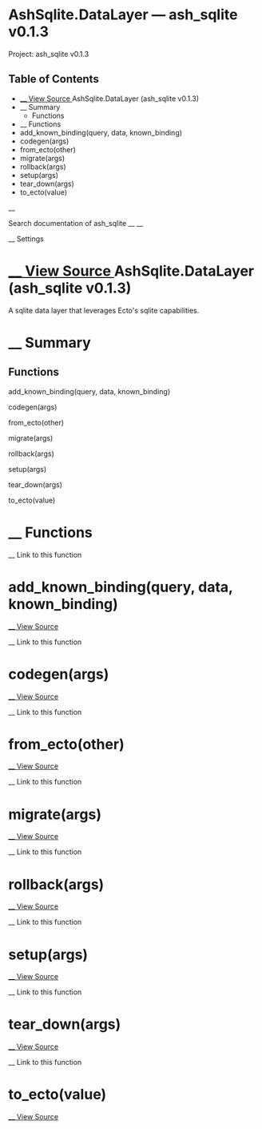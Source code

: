# AshSqlite.DataLayer — ash_sqlite v0.1.3

Project: ash_sqlite v0.1.3

## Table of Contents

- [ __ View Source ](external_link) AshSqlite.DataLayer (ash_sqlite v0.1.3)
- __ Summary
  - Functions
- __ Functions
- add_known_binding(query, data, known_binding)
- codegen(args)
- from_ecto(other)
- migrate(args)
- rollback(args)
- setup(args)
- tear_down(args)
- to_ecto(value)

__

Search documentation of ash_sqlite __ __

__ Settings

#  [ __ View Source ](external_link) AshSqlite.DataLayer (ash_sqlite v0.1.3)

A sqlite data layer that leverages Ecto's sqlite capabilities.

#  __ Summary

##  Functions

add_known_binding(query, data, known_binding)

codegen(args)

from_ecto(other)

migrate(args)

rollback(args)

setup(args)

tear_down(args)

to_ecto(value)

#  __ Functions

__ Link to this function

# add_known_binding(query, data, known_binding)

[ __ View Source ](external_link)

__ Link to this function

# codegen(args)

[ __ View Source ](external_link)

__ Link to this function

# from_ecto(other)

[ __ View Source ](external_link)

__ Link to this function

# migrate(args)

[ __ View Source ](external_link)

__ Link to this function

# rollback(args)

[ __ View Source ](external_link)

__ Link to this function

# setup(args)

[ __ View Source ](external_link)

__ Link to this function

# tear_down(args)

[ __ View Source ](external_link)

__ Link to this function

# to_ecto(value)

[ __ View Source ](external_link)
